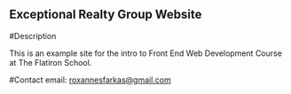 Exceptional Realty Group Website 
---

#Description

This is an example site for the intro to Front End Web Development Course at The Flatiron School.

#Contact
email: roxannesfarkas@gmail.com